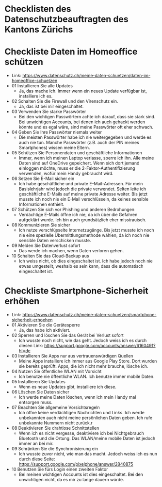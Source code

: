 # Checklisten des Datenschutzbeauftragten des Kantons Zürichs

# Checkliste Daten im Homeoffice schützen
 - Link: https://www.datenschutz.ch/meine-daten-schuetzen/daten-im-homeoffice-schuetzen
 - 01 Installieren Sie alle Updates
    - Ja, das mache ich. Immer wenn ein neues Update verfügbar ist, installiere ich es.
 - 02 Schalten Sie die Firewall und den Virenschutz ein.
    - Ja, das ist bei mir eingeschaltet.
 - 03 Verwenden Sie starke Passwörter
    - Bei den wichtigen Passwörtern achte ich darauf, dass sie stark sind. Bei unwichtigen Accounts, bei denen ich auch gehackt werden könnte und es egal wäre, sind meine Passwörter oft eher schwach.
 - 04 Geben Sie Ihre Passwörter niemals weiter
    - Die meisten Passwörter habe ich nie weitergegeben und werde es auch nie tun. Manche Passwörter (z.B. auch der PIN meines Smartphones) wissen meine Eltern.
 - 05 Schützen Sie Personendaten und geschäftliche Informationen
    - Immer, wenn ich meinen Laptop verlasse, sperre ich ihn. Alle meine Daten sind auf OneDrive gepeichert. Wenn sich dort jemand einloggen möchte, muss er die 2-Faktor-Authentifizierung verwenden, wofür mein Handy gebraucht wird.
 - 06 Setzen Sie E-Mail sicher ein
    - Ich habe geschäftliche und private E-Mail-Adressen. Für mein Basislehrjahr wird jedoch die private verwendet. Selten leite ich geschäftliche E-Mails auf meine private Adresse weiter. Bis jetzt musste ich noch nie ein E-Mail verschlüsseln, da keines sensible Informationen enthielt.
 - 07 Schützen Sie sich vor Phishing und anderen Bedrohungen
    - Verdächtige E-Mails öffne ich nie, da ich über die Gefahren aufgeklärt wurde. Ich bin auch grundsätzlich eher misstrauisch.
 - 08 Kommunizieren Sie sicher
    - Ich nutze verschlüsselte Internetzugänge. Bis jetzt musste ich noch nie eine spezielle Übermittlungsmethode wählen, da ich noch nie sensible Daten verschicken musste.
 - 09 Melden Sie Datenverlust sofort
    - Das werde ich machen, wenn Daten verloren gehen.
 - 10 Schalten Sie das Cloud-Backup aus
    - Ich weiss nicht, ob dies eingeschaltet ist. Ich habe jedoch noch nie etwas umgestellt, weshalb es sein kann, dass die automatisch eingeschaltet ist. 


# Checkliste Smartphone-Sicherheit erhöhen
 - Link: https://www.datenschutz.ch/meine-daten-schuetzen/smartphone-sicherheit-erhoehen
 - 01 Aktivieren Sie die Gerätesperre
    - Ja, das habe ich aktiviert.
 - 02 Sperren und löschen Sie das Gerät bei Verlust sofort
    - Ich wusste noch nicht, wie das geht. Jedoch weiss ich es durch diesen Link: https://support.google.com/accounts/answer/6160491?hl=de
 - 03 Installieren Sie Apps nur aus vertrauenswürdigen Quellen
    - Meine Apps installiere ich immer aus Google Play Store. Dort wurden sie bereits geprüft. Apps, die ich nicht mehr brauche, lösche ich.
 - 04 Nutzen Sie öffentliche WLAN mit Vorsicht
    - Ich benutze nie öffentliche WLAN. Ich benutze immer mobile Daten. 
 - 05 Installieren Sie Updates
    - Wenn es neue Updates gibt, installiere ich diese.
 - 06 Löschen Sie Daten sicher
    - Ich werde meine Daten löschen, wenn ich mein Handy mal entsorgen muss.
 - 07 Beachten Sie allgemeine Vorsichtsregeln
    - Ich öffne keine verdächtigen Nachrichten und Links. Ich werde unbekannten auch nicht meine persönlichen Daten geben. Ich rufe unbekannte Nummern nicht zurück.r
 - 08 Deaktivieren Sie drahtlose Schnittstellen
    - Wenn ich es nicht vergesse, deaktiviere ich bei Nichtgebrauch Bluetooth und die Ortung. Das WLAN/meine mobile Daten ist jedoch immer an bei mir.
 - 09 Schränken Sie die Synchronisierung ein
    - Ich wusste zuvor nicht, wie man das macht. Jedoch weiss ich es nun durch diese Seite: https://support.google.com/pixelphone/answer/2840875
 - 10 Benutzen Sie fürs Login einen zweiten Faktor
    - Bei meinen wichtigen Accounts ist dies eingeschaltet. Bei den unwichtigen nicht, da es mir zu lange dauern würde.
